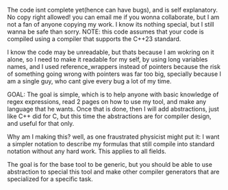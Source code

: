 The code isnt complete yet(hence can have bugs), and is self explanatory. No copy right allowed! you can email me if you wonna collaborate, but I am not a fan of anyone copying my work. I know its nothing special, but I still  wanna be safe than sorry.
NOTE: this code assumes that your code is compiled using a compiler that supports the C++23 standard.


I know the code may be unreadable, but thats because I am wokring on it alone, so I need to make it readable for my self, by using long variables names, and I used reference_wrappers instead of pointers because the risk of something going wrong with pointers was far too big, specially because I am a single guy, who cant give every bug a lot of my time.

GOAL: The goal is simple, which is to help anyone with basic knowledge of regex expressions, read 2 pages on how to use my tool, and make any language that he wants. Once that is done, then I will add abstractions, just
like C++ did for C, but this time the abstractions are for compiler design, and useful for that only.

Why am I making this? well, as one fraustrated physicist might put it: I want a simpler notation to describe my formulas that still compile into standard notation without any hard work.
                      This applies to all fields.

The goal is for the base tool to be generic, but you should be able to use abstraction to special this tool and make other compiler generators that are specialized for a specific task.

